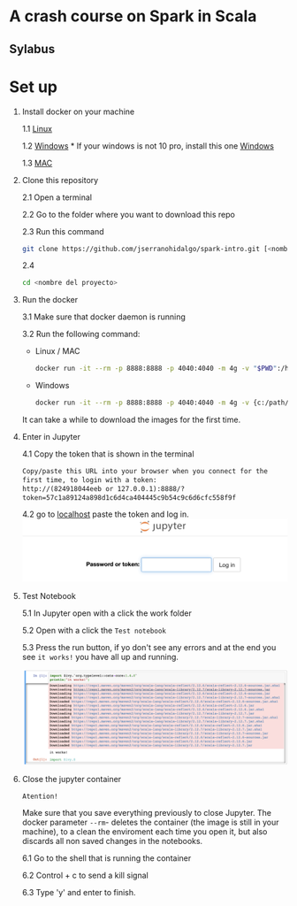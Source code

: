 # A crash course on Spark in Scala

## Sylabus

# Set up

1. Install docker on your machine

    1.1 [Linux](https://docs.docker.com/install/linux/docker-ce/ubuntu/)

    1.2 [Windows](https://docs.docker.com/docker-for-windows/install/)
        * If your windows is not 10 pro, install this one [Windows](https://docs.docker.com/toolbox/toolbox_install_windows/)

    1.3 [MAC](https://docs.docker.com/docker-for-mac/install/)

2. Clone this repository

    2.1 Open a terminal

    2.2 Go to the folder where you want to download this repo

    2.3 Run this command
    ```bash
    git clone https://github.com/jserranohidalgo/spark-intro.git [<nombre del proyecto>]
    ```

    2.4
    ```bash
    cd <nombre del proyecto>
    ```
3. Run the docker

    3.1 Make sure that docker daemon is running

    3.2 Run the following command:

    - Linux / MAC

        ```bash
        docker run -it --rm -p 8888:8888 -p 4040:4040 -m 4g -v "$PWD":/home/jovyan/work almondsh/almond:0.9.1
        ```

    - Windows

        ```bash
        docker run -it --rm -p 8888:8888 -p 4040:4040 -m 4g -v {c:/path/to/downloaded/folder}:/home/jovyan/work almondsh/almond:0.9.1
        ```

    It can take a while to download the images for the first time.

4. Enter in Jupyter

    4.1 Copy the token that is shown in the terminal
    ```
    Copy/paste this URL into your browser when you connect for the first time, to login with a token:
    http://(824918044eeb or 127.0.0.1):8888/?token=57c1a89124a898d1c6d4ca404445c9b54c9c6d6cfc558f9f
    ```


    4.2 go to [localhost](http://localhost:8888) paste the token and log in.
    ![Jupyter token login](images/jupyter-token.png)

5. Test Notebook

    5.1 In Jupyter open with a click the work folder

    5.2 Open with a click the `Test notebook`

    5.3 Press the run button, if yo don't see any errors and at the end you see `it works!` you have all up and running.

    ![ok-result](images/ok-result.png)


6. Close the jupyter container

    ```
    Atention!
    ```

    Make sure that you save everything previously to close Jupyter. The docker parameter `--rm`- deletes the container (the image is still in your machine), to a clean the enviroment each time you open it, but also discards all non saved changes in the notebooks.

    6.1 Go to the shell that is running the container

    6.2 Control + c to send a kill signal

    6.3 Type 'y' and enter to finish.
